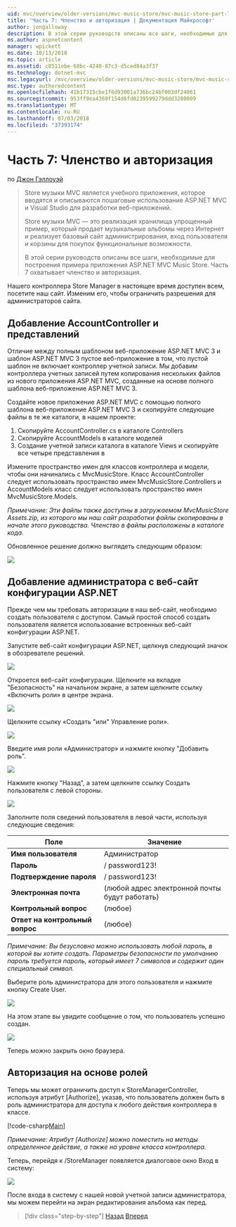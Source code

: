 ```yaml
---
uid: mvc/overview/older-versions/mvc-music-store/mvc-music-store-part-7
title: 'Часть 7: Членство и авторизация | Документация Майкрософт'
author: jongalloway
description: В этой серии руководств описаны все шаги, необходимые для построения примера приложения ASP.NET MVC Music Store. Часть 7 охватывает членство и авторизация.
ms.author: aspnetcontent
manager: wpickett
ms.date: 10/13/2010
ms.topic: article
ms.assetid: c8511ebe-68bc-4240-87c3-d5ced84a3f37
ms.technology: dotnet-mvc
msc.legacyurl: /mvc/overview/older-versions/mvc-music-store/mvc-music-store-part-7
msc.type: authoredcontent
ms.openlocfilehash: 41b17315cbe1f6d93001a736bc24bf003df24061
ms.sourcegitcommit: 953ff9ea4369f154d6fd0239599279ddd3280009
ms.translationtype: MT
ms.contentlocale: ru-RU
ms.lasthandoff: 07/03/2018
ms.locfileid: "37393174"
---
```

<a name="part-7-membership-and-authorization"></a>Часть 7: Членство и авторизация
====================
по [Джон Гэллоуэй](https://github.com/jongalloway)

> Store музыки MVC является учебного приложения, которое вводятся и описываются пошаговые использование ASP.NET MVC и Visual Studio для разработки веб-приложений.  
>   
> Store музыки MVC — это реализация хранилища упрощенный пример, который продает музыкальные альбомы через Интернет и реализует базовый сайт администрирования, вход пользователя и корзины для покупок функциональные возможности.  
>   
> В этой серии руководств описаны все шаги, необходимые для построения примера приложения ASP.NET MVC Music Store. Часть 7 охватывает членство и авторизация.


Нашего контроллера Store Manager в настоящее время доступен всем, посетите наш сайт. Изменим его, чтобы ограничить разрешения для администраторов сайта.

## <a name="adding-the-accountcontroller-and-views"></a>Добавление AccountController и представлений

Отличие между полным шаблоном веб-приложение ASP.NET MVC 3 и шаблон ASP.NET MVC 3 пустое веб-приложение в том, что пустой шаблон не включает контроллер учетной записи. Мы добавим контроллера учетных записей путем копирования нескольких файлов из нового приложения ASP.NET MVC, созданные на основе полного шаблона веб-приложение ASP.NET MVC 3.

Создайте новое приложение ASP.NET MVC с помощью полного шаблона веб-приложение ASP.NET MVC 3 и скопируйте следующие файлы в те же каталоги, в нашем проекте:

1. Скопируйте AccountController.cs в каталоге Controllers
2. Скопируйте AccountModels в каталоге моделей
3. Создание учетной записи каталога в каталоге Views и скопируйте все четыре представления в

Измените пространство имен для классов контроллера и модели, чтобы они начинались с MvcMusicStore. Класс AccountController следует использовать пространство имен MvcMusicStore.Controllers и AccountModels класс следует использовать пространство имен MvcMusicStore.Models.

*Примечание: Эти файлы также доступны в загружаемом MvcMusicStore Assets.zip, из которого мы наш сайт разработки файлы скопированы в начале этого руководства. Членство в файлы расположены в каталоге кода.*

Обновленное решение должно выглядеть следующим образом:

![](mvc-music-store-part-7/_static/image1.png)

## <a name="adding-an-administrative-user-with-the-aspnet-configuration-site"></a>Добавление администратора с веб-сайт конфигурации ASP.NET

Прежде чем мы требовать авторизации в наш веб-сайт, необходимо создать пользователя с доступом. Самый простой способ создать пользователя является использование встроенных веб-сайт конфигурации ASP.NET.

Запустите веб-сайт конфигурации ASP.NET, щелкнув следующий значок в обозревателе решений.

![](mvc-music-store-part-7/_static/image2.png)

Откроется веб-сайт конфигурации. Щелкните на вкладке "Безопасность" на начальном экране, а затем щелкните ссылку «Включить роли» в центре экрана.

![](mvc-music-store-part-7/_static/image3.png)

Щелкните ссылку «Создать "или" Управление роли».

![](mvc-music-store-part-7/_static/image4.png)

Введите имя роли «Администратор» и нажмите кнопку "Добавить роль".

![](mvc-music-store-part-7/_static/image5.png)

Нажмите кнопку "Назад", а затем щелкните ссылку Создать пользователя с левой стороны.

![](mvc-music-store-part-7/_static/image6.png)

Заполните поля сведений пользователя в левой части, используя следующие сведения:

| **Поле** | **Значение** |
| --- | --- |
| **Имя пользователя** | Администратор |
| **Пароль** | / password123! |
| **Подтверждение пароля** | / password123! |
| **Электронная почта** | (любой адрес электронной почты будут работать) |
| **Контрольный вопрос** | (любое) |
| **Ответ на контрольный вопрос** | (любое) |

*Примечание: Вы безусловно можно использовать любой пароль, в которой вы хотите создать. Параметры безопасности по умолчанию пароль требуется пароль, который имеет 7 символов и содержит один специальный символ.*

Выберите роль администратора для этого пользователя и нажмите кнопку Create User.

![](mvc-music-store-part-7/_static/image7.png)

На этом этапе вы увидите сообщение о том, что пользователь успешно создан.

![](mvc-music-store-part-7/_static/image8.png)

Теперь можно закрыть окно браузера.

## <a name="role-based-authorization"></a>Авторизация на основе ролей

Теперь мы может ограничить доступ к StoreManagerController, используя атрибут [Authorize], указав, что пользователь должен быть в роль администратора для доступа к любого действия контроллера в классе.

[!code-csharp[Main](mvc-music-store-part-7/samples/sample1.cs)]

*Примечание: Атрибут [Authorize] можно поместить на методы определенное действие, а также на уровне класса контроллера.*

Теперь, перейдя к /StoreManager появляется диалоговое окно Вход в систему:

![](mvc-music-store-part-7/_static/image9.png)

После входа в систему с нашей новой учетной записи администратора, мы можем перейти на экран редактирования альбома как перед.

> [!div class="step-by-step"]
> [Назад](mvc-music-store-part-6.md)
> [Вперед](mvc-music-store-part-8.md)
